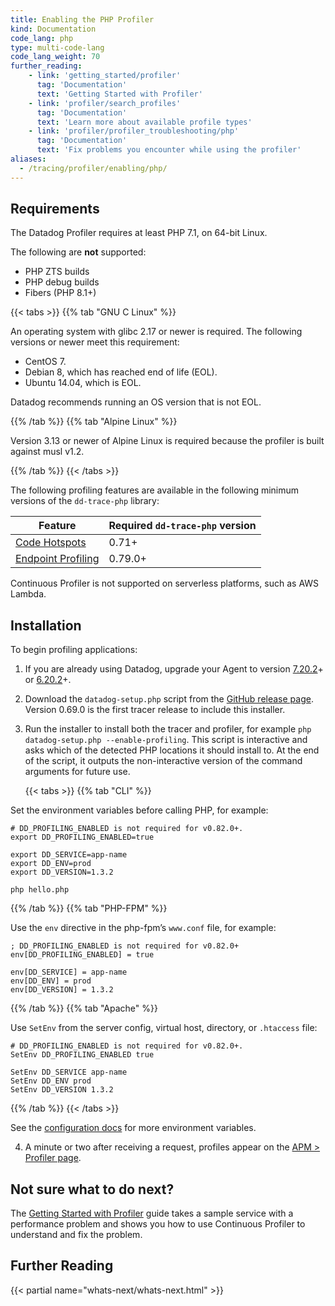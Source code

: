 ```yaml
---
title: Enabling the PHP Profiler
kind: Documentation
code_lang: php
type: multi-code-lang
code_lang_weight: 70
further_reading:
    - link: 'getting_started/profiler'
      tag: 'Documentation'
      text: 'Getting Started with Profiler'
    - link: 'profiler/search_profiles'
      tag: 'Documentation'
      text: 'Learn more about available profile types'
    - link: 'profiler/profiler_troubleshooting/php'
      tag: 'Documentation'
      text: 'Fix problems you encounter while using the profiler'
aliases:
  - /tracing/profiler/enabling/php/
---
```


## Requirements

The Datadog Profiler requires at least PHP 7.1, on 64-bit Linux.

The following are **not** supported:
- PHP ZTS builds
- PHP debug builds
- Fibers (PHP 8.1+)

{{< tabs >}}
{{% tab "GNU C Linux" %}}

An operating system with glibc 2.17 or newer is required. The following versions or newer meet this requirement:
  - CentOS 7.
  - Debian 8, which has reached end of life (EOL).
  - Ubuntu 14.04, which is EOL.

Datadog recommends running an OS version that is not EOL.

{{% /tab %}}
{{% tab "Alpine Linux" %}}

Version 3.13 or newer of Alpine Linux is required because the profiler is built against musl v1.2.

{{% /tab %}}
{{< /tabs >}}

The following profiling features are available in the following minimum versions of the `dd-trace-php` library:

|      Feature         | Required `dd-trace-php` version          |
|----------------------|-----------------------------------------|
| [Code Hotspots][1]        | 0.71+                       |
| [Endpoint Profiling][2]            | 0.79.0+                       |

Continuous Profiler is not supported on serverless platforms, such as AWS Lambda.

## Installation

To begin profiling applications:

1. If you are already using Datadog, upgrade your Agent to version [7.20.2][3]+ or [6.20.2][4]+.

2. Download the `datadog-setup.php` script from the [GitHub release page][5]. Version 0.69.0 is the first tracer release to include this installer.

3. Run the installer to install both the tracer and profiler, for example `php datadog-setup.php --enable-profiling`. This script is interactive and asks which of the detected PHP locations it should install to. At the end of the script, it outputs the non-interactive version of the command arguments for future use.

   {{< tabs >}}
{{% tab "CLI" %}}

Set the environment variables before calling PHP, for example:

```
# DD_PROFILING_ENABLED is not required for v0.82.0+.
export DD_PROFILING_ENABLED=true

export DD_SERVICE=app-name
export DD_ENV=prod
export DD_VERSION=1.3.2

php hello.php
```

{{% /tab %}}
{{% tab "PHP-FPM" %}}

Use the `env` directive in the php-fpm’s `www.conf` file, for example:

```
; DD_PROFILING_ENABLED is not required for v0.82.0+
env[DD_PROFILING_ENABLED] = true

env[DD_SERVICE] = app-name
env[DD_ENV] = prod
env[DD_VERSION] = 1.3.2
```

{{% /tab %}}
{{% tab "Apache" %}}

Use `SetEnv` from the server config, virtual host, directory, or `.htaccess` file:

```
# DD_PROFILING_ENABLED is not required for v0.82.0+.
SetEnv DD_PROFILING_ENABLED true

SetEnv DD_SERVICE app-name
SetEnv DD_ENV prod
SetEnv DD_VERSION 1.3.2
```

{{% /tab %}}
{{< /tabs >}}

   See the [configuration docs][6] for more environment variables.

4. A minute or two after receiving a request, profiles appear on the [APM > Profiler page][7].

## Not sure what to do next?

The [Getting Started with Profiler][8] guide takes a sample service with a performance problem and shows you how to use Continuous Profiler to understand and fix the problem.

## Further Reading

{{< partial name="whats-next/whats-next.html" >}}

[1]: /profiler/connect_traces_and_profiles/#identify-code-hotspots-in-slow-traces
[2]: /profiler/connect_traces_and_profiles/#break-down-code-performance-by-api-endpoints
[3]: https://app.datadoghq.com/account/settings#agent/overview
[4]: https://app.datadoghq.com/account/settings?agent_version=6#agent
[5]: https://github.com/DataDog/dd-trace-php/releases
[6]: /tracing/trace_collection/library_config/php/#environment-variable-configuration
[7]: https://app.datadoghq.com/profiling
[8]: /getting_started/profiler/
